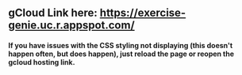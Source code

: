 ## gCloud Link here: https://exercise-genie.uc.r.appspot.com/


#### If you have issues with the CSS styling not displaying (this doesn't happen often, but does happen), just reload the page or reopen the gcloud hosting link. 
